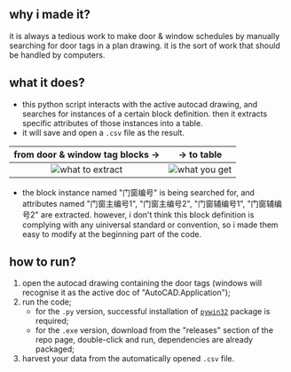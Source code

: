 ## why i made it?
it is always a tedious work to make door & window schedules by manually searching for door tags in a plan drawing. it is the sort of work that should be handled by computers.

## what it does?
- this python script interacts with the active autocad drawing, and searches for instances of a certain block definition. then it extracts specific attributes of those instances into a table.
- it will save and open a `.csv` file as the result.

from door & window tag blocks →            |  → to table
:-------------------------:|:-------------------------:
![what to extract](https://github.com/zhihangfu/door_schedule/assets/35970192/39e5a268-f023-4bfd-9411-a9eb7f2cb742)  |  ![what you get](https://github.com/zhihangfu/door_schedule/assets/35970192/896cc078-2fa7-41bc-969d-9ebae50b11e8)


- the block instance named "门窗编号" is being searched for, and attributes named "门窗主编号1", "门窗主编号2", "门窗辅编号1", "门窗辅编号2" are extracted. however, i don't think this block definition is complying with any uiniversal standard or convention, so i made them easy to modify at the beginning part of the code.

## how to run?

1. open the autocad drawing containing the door tags (windows will recognise it as the active doc of "AutoCAD.Application");
2. run the code;
   - for the `.py` version, successful installation of [`pywin32`](https://pypi.org/project/pywin32/) package is required;
   - for the `.exe` version, download from the "releases" section of the repo page, double-click and run, dependencies are already packaged;
4. harvest your data from the automatically opened `.csv` file.
